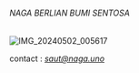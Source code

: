 ###### NAGA BERLIAN BUMI SENTOSA


![IMG_20240502_005617](https://github.com/githulo/0_0/assets/172950822/f7bce586-34dc-4fc4-9181-e8facaf51b93)



contact : *saut@naga.uno*

<!---
githulo/githulo is a ✨ special ✨ repository because its `README.md` (this file) appears on your GitHub profile.
You can click the Preview link to take a look at your changes.
--->
